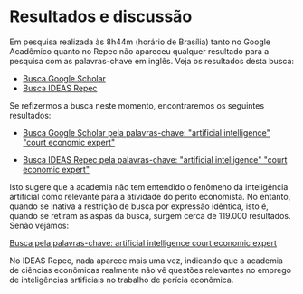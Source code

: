 # Resultados e discussão

Em pesquisa realizada às 8h44m (horário de Brasília) tanto no Google Acadêmico quanto no Repec não apareceu qualquer resultado para a pesquisa com as palavras-chave em inglês.  Veja os resultados desta busca:

- [Busca Google Scholar](artificial_intelligence_court_economic_expert-GoogleAcademico.pdf)
- [Busca IDEAS Repec](IDEAS_RePEc-search.pdf)

Se refizermos a busca neste momento, encontraremos os seguintes resultados:

- <a href="https://scholar.google.com.br/scholar?q=%22artificial+intelligence%22+%22court+economic+expert%22&hl=pt-BR&as_sdt=0,5&as_vis=1" target="_blank"> Busca Google Scholar pela palavras-chave: "artificial intelligence" "court economic expert"</a>

- <a href="https://ideas.repec.org/cgi-bin/htsearch2" target="_blank">Busca IDEAS Repec pela palavras-chave: "artificial intelligence" "court economic expert" </a>



Isto sugere que a academia não tem entendido o fenômeno da inteligência artificial como relevante para a atividade do perito economista. No entanto, quando se inativa a restrição de busca por expressão idêntica, isto é, quando se retiram as aspas da busca, surgem cerca de 119.000 resultados.  Senão vejamos:

[Busca pela palavras-chave: artificial intelligence court economic expert](https://scholar.google.com.br/scholar?q=artificial+intelligence+court+economic+expert&hl=pt-BR&as_sdt=0&as_vis=1&oi=scholart)

No IDEAS Repec, nada aparece mais uma vez, indicando que a academia de ciências econômicas realmente não vê questões relevantes no emprego de inteligências artificiais no trabalho de perícia econômica.


